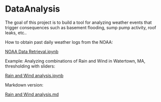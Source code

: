 # DataAnalysis

The goal of this project is to build a tool for analyzing weather events that trigger consequences such as basement flooding, sump pump activity, roof leaks, etc..

How to obtain past daily weather logs from the NOAA:

[NOAA Data Retrieval.ipynb](https://github.com/undineleopold/DataAnalysis/blob/main/NOAA%20Data%20Retrieval.ipynb)

Example: Analyzing combinations of Rain and Wind in Watertown, MA, thresholding with sliders:

[Rain and Wind analysis.ipynb](https://github.com/undineleopold/DataAnalysis/blob/main/Rain%20and%20Wind%20analysis.ipynb)

Markdown version:

[Rain and Wind analysis.md](https://github.com/undineleopold/DataAnalysis/blob/main/RainAndWindMarkdown/Rain%20and%20Wind%20analysis.md)
